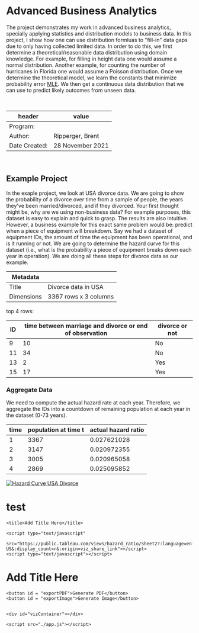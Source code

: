 # Advanced Business Analytics

The project demonstrates my work in advanced business analytics, specially applying statistics and distribution models to business data. In this project, I show how one can use distribution formluas to "fill-in" data gaps due to only having collected limited data. In order to do this, we first determine a theoretical/reasonable data distribution using domain knowledge. For example, for filling in height data one would assume a normal distribution. Another example, for counting the number of hurricanes in Florida one would assume a Poisson distribution. Once we determine the theoretical model, we learn the constants that minimize probability error [MLE](https://towardsdatascience.com/probability-concepts-explained-maximum-likelihood-estimation-c7b4342fdbb1). We then get a continuous data distribution that we can use to predict likely outcomes from unseen data.

<br>

|header            |value                                                                              |
|------------------|-----------------------------------------------------------------------------------|
|Program:          |                                                                                   |
|Author:           |Ripperger, Brent                                                                   |
|Date Created:     |28 November 2021                                                                   |

<br>

## Example Project

In the exaple project, we look at USA divorce data. We are going to show the probability of a divorce over time from a sample of people, the years they've been married/divorced, and if they divorced. Your first thought might be, why are we using non-business data? For example purposes, this dataset is easy to explain and quick to grasp. The results are also intuitive. However, a business example for this exact same problem would be: predict when a piece of equipment will breakdown. Say we had a dataset of equipment IDs, the amount of time the equipment has been operational, and is it running or not. We are going to determine the hazard curve for this dataset (i.e., what is the probability a piece of equipment breaks down each year in operation). We are doing all these steps for divorce data as our example. 

|Metadata  |                      |
|----------|----------------------|
|Title     |Divorce data in USA   |
|Dimensions|3367 rows x 3 columns |

top 4 rows:

|ID |time between marriage and divorce or end of observation|divorce or not|
|---|-------------------------------------------------------|--------------|
|9  |10                                                     |No            |
|11 |34                                                     |No            |
|13 |2                                                      |Yes           |
|15 |17                                                     |Yes           |

### Aggregate Data

We need to compute the actual hazard rate at each year. Therefore, we aggregate the IDs into a countdown of remaining population at each year in the dataset (0-73 years). 

|time|population at time t|actual hazard ratio|
|----|--------------------|--------------|
|1   |3367                |0.027621028   |
|2   |3147                |0.020972355   |
|3   |3005                |0.020965058   |
|4   |2869                |0.025095852   |

<div class='tableauPlaceholder' id='viz1665853038168' style='position: relative'><noscript><a href='#'><img alt='Hazard Curve USA Divorce ' src='https:&#47;&#47;public.tableau.com&#47;static&#47;images&#47;ha&#47;hazard_ratio&#47;Sheet2&#47;1_rss.png' style='border: none' /></a></noscript><object class='tableauViz'  style='display:none;'><param name='host_url' value='https%3A%2F%2Fpublic.tableau.com%2F' /> <param name='embed_code_version' value='3' /> <param name='site_root' value='' /><param name='name' value='hazard_ratio&#47;Sheet2' /><param name='tabs' value='no' /><param name='toolbar' value='yes' /><param name='static_image' value='https:&#47;&#47;public.tableau.com&#47;static&#47;images&#47;ha&#47;hazard_ratio&#47;Sheet2&#47;1.png' /> <param name='animate_transition' value='yes' /><param name='display_static_image' value='yes' /><param name='display_spinner' value='yes' /><param name='display_overlay' value='yes' /><param name='display_count' value='yes' /><param name='language' value='en-US' /></object></div>                <script type='text/javascript'>                    var divElement = document.getElementById('viz1665853038168');                    var vizElement = divElement.getElementsByTagName('object')[0];                    vizElement.style.width='100%';vizElement.style.height=(divElement.offsetWidth*0.75)+'px';                    var scriptElement = document.createElement('script');                    scriptElement.src = 'https://public.tableau.com/javascripts/api/viz_v1.js';                    vizElement.parentNode.insertBefore(scriptElement, vizElement);                </script>


# test

<html>
<head>

    <title>Add Title Here</title>

    <script type="text/javascript"
	    src="https://public.tableau.com/views/hazard_ratio/Sheet2?:language=en-US&:display_count=n&:origin=viz_share_link"></script>
    <script type="text/javascript"></script>

</head>

<body>

  <h1>Add Title Here</h1>

    <button id = "exportPDF">Generate PDF</button>
    <button id = "exportImage">Generate Image</button>


    <div id="vizContainer"></div>

    <script src="./app.js"></script>

</body>

</html>
